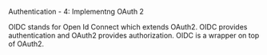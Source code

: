 Authentication - 4: Implementng OAuth 2

OIDC stands for Open Id Connect which extends OAuth2. OIDC provides authentication and OAuth2 provides authorization. OIDC is a wrapper on top of OAuth2.
